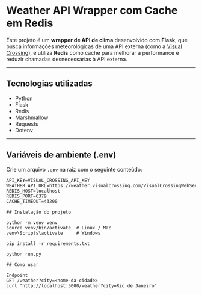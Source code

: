 # Weather API Wrapper com Cache em Redis

Este projeto é um **wrapper de API de clima** desenvolvido com **Flask**, que busca informações meteorológicas de uma API externa (como a [Visual Crossing](https://www.visualcrossing.com/)), e utiliza **Redis** como cache para melhorar a performance e reduzir chamadas desnecessárias à API externa.

---

## Tecnologias utilizadas

- Python
- Flask
- Redis
- Marshmallow
- Requests
- Dotenv

---

## Variáveis de ambiente (.env)

Crie um arquivo `.env` na raiz com o seguinte conteúdo:

```env
API_KEY=VISUAL_CROSSING_API_KEY
WEATHER_API_URL=https://weather.visualcrossing.com/VisualCrossingWebServices/rest/services/timeline
REDIS_HOST=localhost
REDIS_PORT=6379
CACHE_TIMEOUT=43200  

## Instalação do projeto 

python -m venv venv
source venv/bin/activate  # Linux / Mac
venv\Scripts\activate     # Windows

pip install -r requirements.txt

python run.py

## Como usar

Endpoint
GET /weather?city=<nome-da-cidade>
curl "http://localhost:5000/weather?city=Rio de Janeiro"

